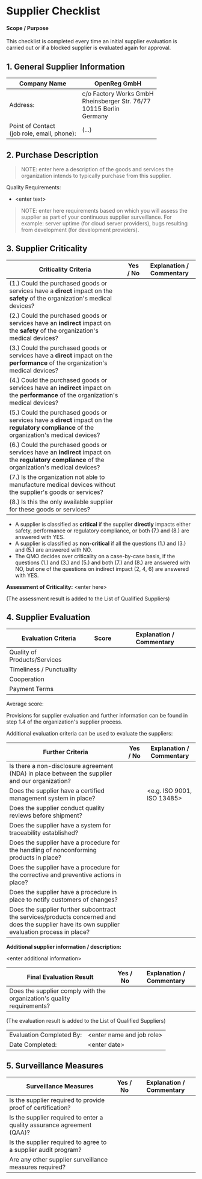 # Supplier Checklist

#### Scope / Purpose

This checklist is completed every time an initial supplier evaluation is carried out or if a blocked supplier
is evaluated again for approval.

## 1. General Supplier Information

| Company Name                                  | OpenReg GmbH                                                                 |
|-----------------------------------------------|------------------------------------------------------------------------------|
| Address:                                      | c/o Factory Works GmbH<br>Rheinsberger Str. 76/77<br>10115 Berlin<br>Germany |
| Point of Contact<br>(job role, email, phone): | (...)                                                                        |

## 2. Purchase Description

> NOTE: enter here a description of the goods and services the organization intends to typically purchase from
> this supplier.

Quality Requirements:

* \<enter text\>

> NOTE: enter here requirements based on which you will assess the supplier as part of your continuous
> supplier surveillance. For example: server uptime (for cloud server providers), bugs resulting from
> development (for development providers).

## 3. Supplier Criticality

| Criticality Criteria                                                                                                                           | Yes / No | Explanation / Commentary |
|------------------------------------------------------------------------------------------------------------------------------------------------|----------|--------------------------|
| (1.) Could the purchased goods or services have a **direct** impact on the **safety** of the organization's medical devices?                   |          |                          |
| (2.) Could the purchased goods or services have an **indirect** impact on the **safety** of the organization's medical devices?                |          |                          |
| (3.) Could the purchased goods or services have a **direct** impact on the **performance** of the organization's medical devices?              |          |                          |
| (4.) Could the purchased goods or services have an **indirect** impact on the **performance** of the organization's medical devices?           |          |                          |
| (5.) Could the purchased goods or services have a **direct** impact on the **regulatory compliance** of the organization's medical devices?    |          |                          |
| (6.) Could the purchased goods or services have an **indirect** impact on the **regulatory compliance** of the organization's medical devices? |          |                          |
| (7.) Is the organization not able to manufacture medical devices without the supplier's goods or services?                                     |          |                          |
| (8.) Is this the only available supplier for these goods or services?                                                                          |          |                          |

* A supplier is classified as **critical** if the supplier **directly** impacts either safety, performance or
  regulatory compliance, or both (7.) and (8.) are answered with YES.
* A supplier is classified as **non-critical** if all the questions (1.) and (3.) and (5.) are answered with NO.
* The QMO decides over criticality on a case-by-case basis, if the questions (1.) and (3.) and (5.) and both
  (7.) and (8.) are answered with NO, but one of the questions on indirect impact (2, 4, 6) are answered with
  YES.

**Assessment of Criticality:** \<enter here\>

(The assessment result is added to the List of Qualified Suppliers)

## 4. Supplier Evaluation

| Evaluation Criteria          | Score | Explanation / Commentary |
|------------------------------|-------|--------------------------|
| Quality of Products/Services |       |                          |
| Timeliness / Punctuality     |       |                          |
| Cooperation                  |       |                          |
| Payment Terms                |       |                          |

Average score:

Provisions for supplier evaluation and further information can be found in step 1.4 of the organization's
supplier process.

Additional evaluation criteria can be used to evaluate the suppliers:

| Further Criteria                                                                                                                               | Yes / No | Explanation / Commentary     |
|------------------------------------------------------------------------------------------------------------------------------------------------|----------|------------------------------|
| Is there a non-disclosure agreement (NDA) in place between the supplier and our organization?                                                  |          |                              |
| Does the supplier have a certified management system in place?                                                                                 |          | \<e.g. ISO 9001, ISO 13485\> |
| Does the supplier conduct quality reviews before shipment?                                                                                     |          |                              |
| Does the supplier have a system for traceability established?                                                                                  |          |                              |
| Does the supplier have a procedure for the handling of nonconforming products in place?                                                        |          |                              |
| Does the supplier have a procedure for the corrective and preventive actions in place?                                                         |          |                              |
| Does the supplier have a procedure in place to notify customers of changes?                                                                    |          |                              |
| Does the supplier further subcontract the services/products concerned and does the supplier have its own supplier evaluation process in place? |          |                              |

**Additional supplier information / description:**

\<enter additional information\>

| Final Evaluation Result                                                | Yes / No | Explanation / Commentary |
|------------------------------------------------------------------------|----------|--------------------------|
| Does the supplier comply with the organization's quality requirements? |          |                          |

(The evaluation result is added to the List of Qualified Suppliers)

|                          |                             |
|--------------------------|-----------------------------|
| Evaluation Completed By: | \<enter name and job role\> |
| Date Completed:          | \<enter date\>              |

## 5. Surveillance Measures

| Surveillance Measures                                                  | Yes / No | Explanation / Commentary |
|------------------------------------------------------------------------|----------|--------------------------|
| Is the supplier required to provide proof of certification?            |          |                          |
| Is the supplier required to enter a quality assurance agreement (QAA)? |          |                          |
| Is the supplier required to agree to a supplier audit program?         |          |                          |
| Are any other supplier surveillance measures required?                 |          |                          |
